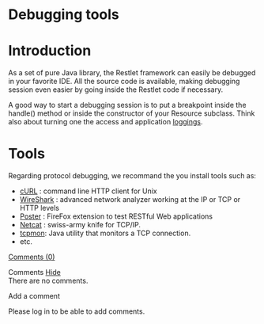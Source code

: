 Debugging tools
===============

Introduction
============

As a set of pure Java library, the Restlet framework can easily be
debugged in your favorite IDE. All the source code is available, making
debugging session even easier by going inside the Restlet code if
necessary.

A good way to start a debugging session is to put a breakpoint inside
the handle() method or inside the constructor of your Resource subclass.
Think also about turning one the access and application
[loggings](http://web.archive.org/web/20111207161545/http://wiki.restlet.org/docs_2.0/13-restlet/275-restlet/311-restlet/101-restlet.html "Logging").

Tools
=====

Regarding protocol debugging, we recommand the you install tools such
as:

-   [cURL](http://web.archive.org/web/20111207161545/http://curl.haxx.se/)
    : command line HTTP client for Unix
-   [WireShark](http://web.archive.org/web/20111207161545/http://www.wireshark.org/)
    : advanced network analyzer working at the IP or TCP or HTTP levels
-   [Poster](http://web.archive.org/web/20111207161545/http://code.google.com/p/poster-extension/)
    : FireFox extension to test RESTful Web applications
-   [Netcat](http://web.archive.org/web/20111207161545/http://netcat.sourceforge.net/)
    : swiss-army knife for TCP/IP.
-   [tcpmon](http://web.archive.org/web/20111207161545/https://tcpmon.dev.java.net/):
    Java utility that monitors a TCP connection.
-   etc.

[Comments
(0)](http://web.archive.org/web/20111207161545/http://wiki.restlet.org/docs_2.0/13-restlet/21-restlet/192-restlet/102-restlet.html#)

Comments
[Hide](http://web.archive.org/web/20111207161545/http://wiki.restlet.org/docs_2.0/13-restlet/21-restlet/192-restlet/102-restlet.html#)
\
There are no comments.

Add a comment

Please log in to be able to add comments.
